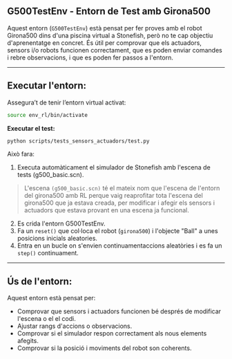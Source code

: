 ## G500TestEnv - Entorn de Test amb Girona500

Aquest entorn (`G500TestEnv`) està pensat per fer proves amb el robot Girona500 dins d'una piscina virtual a Stonefish, però no te cap objectiu d'aprenentatge en concret.
És útil per comprovar que els actuadors, sensors i/o robots funcionen correctament, que es poden enviar comandes i rebre observacions, i que es poden fer passos a l'entorn.

---

## Executar l'entorn:
Assegura’t de tenir l’entorn virtual activat:
```bash
source env_rl/bin/activate
```

**Executar el test:**
```bash
python scripts/tests_sensors_actuadors/test.py
```
Això fara:
1. Executa automàticament el simulador de Stonefish amb l'escena de tests (g500_basic.scn).
> L'escena `(g500_basic.scn)` té el mateix nom que l'escena de l'entorn del girona500 amb RL perque vaig reaprofitar tota l'escena del girona500 que ja estava creada, per modificar i afegir els sensors i actuadors que estava provant en una escena ja funcional.

2. Es crida l'entorn G500TestEnv.
3. Fa un `reset()` que col·loca el robot (`girona500`) i l'objecte "Ball" a unes posicions inicials aleatories.
4. Entra en un bucle on s'envien continuamentaccions aleatòries i es fa un `step()` continuament.

---

## Ús de l'entorn:

Aquest entorn està pensat per:
- Comprovar que sensors i actuadors funcionen bé després de modificar l'escena o el el codi.
- Ajustar rangs d'accions o observacions.
- Comprovar si el simulador respon correctament als nous elements afegits.
- Comprovar si la posició i moviments del robot son coherents.
